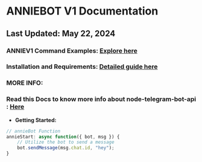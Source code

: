 # ANNIEBOT V1 Documentation
## Last Updated: May 22, 2024

### ANNIEV1 Command Examples: [Explore here](https://gist.githubusercontent.com/jarif098/2f959a2d61afbc75d8aa718a69e0afc2/raw/a13e1820a5e14269bdc2c4da2e10dd49dd637e82/gistfile1.txt)

### Installation and Requirements: [Detailed guide here](https://github.com/jarif098/AnnieV1/blob/main/README.md)


### MORE INFO:

### Read this Docs to know more info about node-telegram-bot-api : [Here](https://www.npmjs.com/package/node-telegram-bot-api)

- **Getting Started:**
```javascript
// annieBot Function
annieStart: async function({ bot, msg }) {
    // Utilize the bot to send a message
    bot.sendMessage(msg.chat.id, "hey");
}
